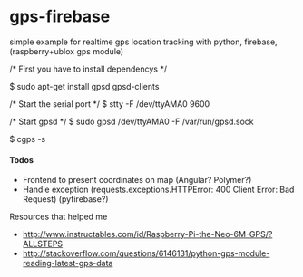 # gps-firebase
simple example for realtime gps location tracking with python, firebase, (raspberry+ublox gps module)

/* First you have to install dependencys */

$ sudo apt-get install gpsd gpsd-clients

/* Start the serial port */
$ stty -F /dev/ttyAMA0 9600

/* Start gpsd */
$ sudo gpsd /dev/ttyAMA0 -F /var/run/gpsd.sock

$  cgps -s

#### Todos
- Frontend to present coordinates on map (Angular? Polymer?)
- Handle exception (requests.exceptions.HTTPError: 400 Client Error: Bad Request) (pyfirebase?)


Resources that helped me
- http://www.instructables.com/id/Raspberry-Pi-the-Neo-6M-GPS/?ALLSTEPS
- http://stackoverflow.com/questions/6146131/python-gps-module-reading-latest-gps-data

